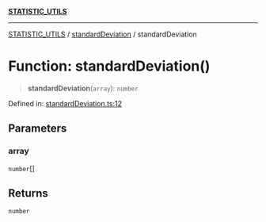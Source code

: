 [**STATISTIC_UTILS**](../../README.md)

***

[STATISTIC_UTILS](../../README.md) / [standardDeviation](../README.md) / standardDeviation

# Function: standardDeviation()

> **standardDeviation**(`array`): `number`

Defined in: [standardDeviation.ts:12](https://github.com/dailker/everyutil/blob/7c30ec40bbb398255a9be572db0a537e8bcb9c11/src/statistic/standardDeviation.ts#L12)

## Parameters

### array

`number`[]

## Returns

`number`

